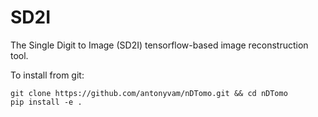 # SD2I
The Single Digit to Image (SD2I) tensorflow-based image reconstruction tool.

To install from git:

```
git clone https://github.com/antonyvam/nDTomo.git && cd nDTomo
pip install -e .
```
